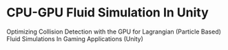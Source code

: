 # CPU-GPU Fluid Simulation In Unity
 Optimizing Collision Detection with the GPU for Lagrangian (Particle Based) Fluid Simulations In Gaming Applications (Unity)
